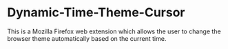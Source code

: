 # Dynamic-Time-Theme-Cursor
This is a Mozilla Firefox web extension which allows the user to change the browser theme automatically based on the current time.
